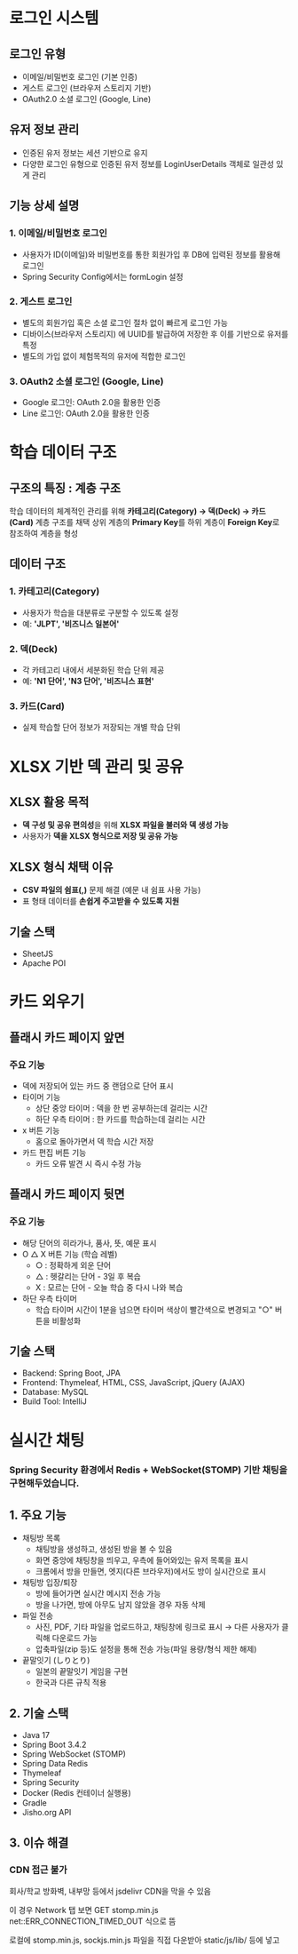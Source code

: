 # 로그인 시스템
## 로그인 유형
- 이메일/비밀번호 로그인 (기본 인증)
- 게스트 로그인 (브라우저 스토리지 기반)
- OAuth2.0 소셜 로그인 (Google, Line)
## 유저 정보 관리
- 인증된 유저 정보는 세션 기반으로 유지
- 다양햔 로그인 유형으로 인증된 유저 정보를 LoginUserDetails 객체로 일관성 있게 관리
## 기능 상세 설명
### 1. 이메일/비밀번호 로그인
- 사용자가 ID(이메일)와 비밀번호를 통한 회원가입 후 DB에 입력된 정보를 활용해 로그인
- Spring Security Config에서는 formLogin 설정
### 2. 게스트 로그인
- 별도의 회원가입 혹은 소셜 로그인 절차 없이 빠르게 로그인 가능
- 디바이스(브라우저 스토리지) 에 UUID를 발급하여 저장한 후 이를 기반으로 유저를 특정
- 별도의 가입 없이 체험목적의 유저에 적합한 로그인
### 3. OAuth2 소셜 로그인 (Google, Line)
- Google 로그인: OAuth 2.0을 활용한 인증
- Line 로그인: OAuth 2.0을 활용한 인증

# 학습 데이터 구조  
## 구조의 특징 : 계층 구조
학습 데이터의 체계적인 관리를 위해 **카테고리(Category) → 덱(Deck) → 카드(Card)** 계층 구조를 채택
상위 계층의 **Primary Key**를 하위 계층이 **Foreign Key**로 참조하여 계층을 형성

## 데이터 구조  
### 1. 카테고리(Category)  
- 사용자가 학습을 대분류로 구분할 수 있도록 설정  
- 예: **'JLPT', '비즈니스 일본어'**  
### 2. 덱(Deck)  
- 각 카테고리 내에서 세분화된 학습 단위 제공  
- 예: **'N1 단어', 'N3 단어', '비즈니스 표현'**  
### 3. 카드(Card)  
- 실제 학습할 단어 정보가 저장되는 개별 학습 단위  

# XLSX 기반 덱 관리 및 공유  
## XLSX 활용 목적 
- **덱 구성 및 공유 편의성**을 위해 **XLSX 파일을 불러와 덱 생성 가능**  
- 사용자가 **덱을 XLSX 형식으로 저장 및 공유 가능**  
## XLSX 형식 채택 이유  
- **CSV 파일의 쉼표(,)** 문제 해결 (예문 내 쉼표 사용 가능)  
- 표 형태 데이터를 **손쉽게 주고받을 수 있도록 지원**  
## 기술 스택  
- SheetJS
- Apache POI

# 카드 외우기
## 플래시 카드 페이지 앞면 
### 주요 기능
- 덱에 저장되어 있는 카드 중 랜덤으로 단어 표시
- 타이머 기능
  - 상단 중앙 타이머 : 덱을 한 번 공부하는데 걸리는 시간
  - 하단 우측 타이머 : 한 카드를 학습하는데 걸리는 시간
- x 버튼 기능
  - 홈으로 돌아가면서 덱 학습 시간 저장
- 카드 편집 버튼 기능
   - 카드 오류 발견 시 즉시 수정 가능
  
## 플래시 카드 페이지 뒷면
### 주요 기능
- 해당 단어의 히라가나, 품사, 뜻, 예문 표시
- O △ X 버튼 기능 (학습 레벨)
  - ○ : 정확하게 외운 단어
  - △ : 헷갈리는 단어 - 3일 후 복습
  - X : 모르는 단어 - 오늘 학습 중 다시 나와 복습
- 하단 우측 타이머
  - 학습 타이머 시간이 1분을 넘으면 타이머 색상이 빨간색으로 변경되고 "○" 버튼을 비활성화

## 기술 스택
- Backend: Spring Boot, JPA
- Frontend: Thymeleaf, HTML, CSS, JavaScript, jQuery (AJAX)
- Database: MySQL
- Build Tool: IntelliJ

# 실시간 채팅
### Spring Security 환경에서 Redis + WebSocket(STOMP) 기반 채팅을 구현해두었습니다.

## 1. 주요 기능
- 채팅방 목록
  - 채팅방을 생성하고, 생성된 방을 볼 수 있음
  - 화면 중앙에 채팅창을 띄우고, 우측에 들어와있는 유저 목록을 표시
  - 크롬에서 방을 만들면, 엣지(다른 브라우저)에서도 방이 실시간으로 표시
- 채팅방 입장/퇴장
  - 방에 들어가면 실시간 메시지 전송 가능
  - 방을  나가면, 방에 아무도 남지 않았을 경우 자동 삭제
- 파일 전송
  - 사진, PDF, 기타 파일을 업로드하고, 채팅창에 링크로 표시 → 다른 사용자가 클릭해 다운로드 가능
  - 압축파일(zip 등)도 설정을 통해 전송 가능(파일 용량/형식 제한 해제)
- 끝말잇기 (しりとり)
  - 일본의 끝말잇기 게임을 구현
  - 한국과 다른 규칙 적용

## 2. 기술 스택
- Java 17
- Spring Boot 3.4.2
- Spring WebSocket (STOMP)
- Spring Data Redis
- Thymeleaf
- Spring Security
- Docker (Redis 컨테이너 실행용)
- Gradle
- Jisho.org API

## 3. 이슈 해결
### CDN 접근 불가
회사/학교 방화벽, 내부망 등에서 jsdelivr CDN을 막을 수 있음

이 경우 Network 탭 보면 GET stomp.min.js net::ERR_CONNECTION_TIMED_OUT 식으로 뜸

로컬에 stomp.min.js, sockjs.min.js 파일을 직접 다운받아 static/js/lib/ 등에 넣고 <script src="/js/lib/stomp.min.js"> 식으로 로드해야 함

- 1.1 SockJS

  - GitHub 저장소에서 직접 다운로드

    SockJS GitHub: https://github.com/sockjs/sockjs-client
  
    Releases 탭에서 .min.js 파일을 다운받아도 되고, /dist 폴더에서 sockjs.min.js를 찾아 받을 수 있습니다.
  
  - CDN 주소에서 직접 다운로드

    브라우저로 https://cdn.jsdelivr.net/npm/sockjs-client@1/dist/sockjs.min.js 열기
  
    내용이 뜨면, 마우스 우클릭 → 다른 이름으로 저장 (Windows 기준)
  
    저장 시 이름을 sockjs.min.js 로 설정

- 1.2 StompJS

  - GitHub 저장소에서 직접 다운로드

    stompjs GitHub: https://github.com/stomp-js/stomp-websocket

  - CDN 주소에서 직접 다운로드

    예: https://cdn.jsdelivr.net/npm/stompjs@2.3.3/dist/stomp.min.js

    같은 방식으로 내용이 뜨면 우클릭 → “다른 이름으로 저장”

    저장 시 stomp.min.js 로 이름 지정


